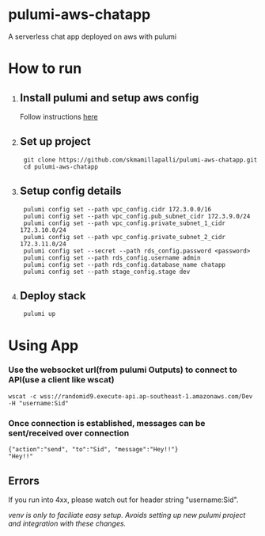 # pulumi-aws-chatapp
A serverless chat app deployed on aws with pulumi

# How to run
1. ## Install pulumi and setup aws config
    Follow instructions [here](https://www.pulumi.com/docs/get-started/install/)

2. ## Set up project
   ```
    git clone https://github.com/skmamillapalli/pulumi-aws-chatapp.git
    cd pulumi-aws-chatapp
   ```
    
3. ## Setup config details
   ```
    pulumi config set --path vpc_config.cidr 172.3.0.0/16
    pulumi config set --path vpc_config.pub_subnet_cidr 172.3.9.0/24
    pulumi config set --path vpc_config.private_subnet_1_cidr 172.3.10.0/24 
    pulumi config set --path vpc_config.private_subnet_2_cidr 172.3.11.0/24 
    pulumi config set --secret --path rds_config.password <password>
    pulumi config set --path rds_config.username admin              
    pulumi config set --path rds_config.database_name chatapp
    pulumi config set --path stage_config.stage dev
   ```
4. ## Deploy stack
   ```
    pulumi up
   ```
# Using App
### Use the websocket url(from pulumi Outputs) to connect to API(use a client like wscat)
   ```
   wscat -c wss://randomid9.execute-api.ap-southeast-1.amazonaws.com/Dev -H "username:Sid"
   ````
### Once connection is established, messages can be sent/received over connection
   ```
   {"action":"send", "to":"Sid", "message":"Hey!!"}
   "Hey!!"
   ```
## Errors
   If you run into 4xx, please watch out for header string "username:Sid". 
   
    
    
*venv is only to faciliate easy setup. Avoids setting up new pulumi project and integration with these changes.*
    
